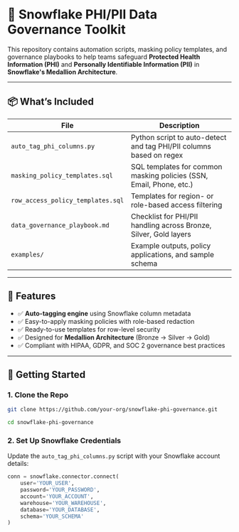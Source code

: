 # 🧊 Snowflake PHI/PII Data Governance Toolkit

This repository contains automation scripts, masking policy templates, and governance playbooks to help teams safeguard **Protected Health Information (PHI)** and **Personally Identifiable Information (PII)** in **Snowflake's Medallion Architecture**.

---

## 📦 What’s Included

| File | Description |
|------|-------------|
| `auto_tag_phi_columns.py` | Python script to auto-detect and tag PHI/PII columns based on regex |
| `masking_policy_templates.sql` | SQL templates for common masking policies (SSN, Email, Phone, etc.) |
| `row_access_policy_templates.sql` | Templates for region- or role-based access filtering |
| `data_governance_playbook.md` | Checklist for PHI/PII handling across Bronze, Silver, Gold layers |
| `examples/` | Example outputs, policy applications, and sample schema |

---

## 🧰 Features

- ✅ **Auto-tagging engine** using Snowflake column metadata
- ✅ Easy-to-apply masking policies with role-based redaction
- ✅ Ready-to-use templates for row-level security
- ✅ Designed for **Medallion Architecture** (Bronze → Silver → Gold)
- ✅ Compliant with HIPAA, GDPR, and SOC 2 governance best practices

---

## 🚀 Getting Started

### 1. Clone the Repo

```bash
git clone https://github.com/your-org/snowflake-phi-governance.git

cd snowflake-phi-governance
```

### 2. Set Up Snowflake Credentials

Update the ```auto_tag_phi_columns.py``` script with your Snowflake account details:
```python
conn = snowflake.connector.connect(
    user='YOUR_USER',
    password='YOUR_PASSWORD',
    account='YOUR_ACCOUNT',
    warehouse='YOUR_WAREHOUSE',
    database='YOUR_DATABASE',
    schema='YOUR_SCHEMA'
)
```
